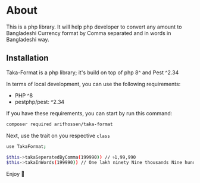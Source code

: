 # About
This is a php library. It will help php developer to convert any amount to Bangladeshi Currency format by Comma separated and in words in Bangladeshi way.

## Installation

Taka-Format is a php library; it's build on top of php 8^ and Pest ^2.34

In terms of local development, you can use the following requirements:

- PHP ^8
- pestphp/pest: ^2.34

If you have these requirements, you can start by run this command:

```bash
composer required arifhossen/taka-format
```

Next, use the trait on you respective `class`

```bash
use TakaFormat;

$this->takaSeperatedByComma(199990)) // ৳1,99,990
$this->takaInWords(199990)) // One lakh ninety Nine thousands Nine hundred and ninety taka

```

Enjoy 🎉
